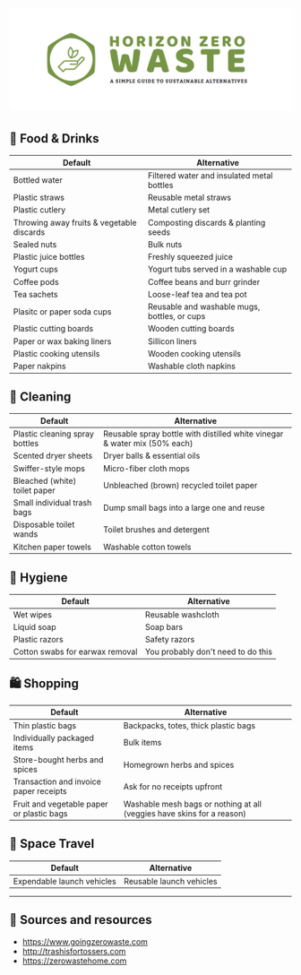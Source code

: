 # [![Horizon Zero Waste - A simple guide to sustainable alternatives][logo-url]][url]

## 🍎 Food & Drinks

| Default | Alternative |
| --- | --- | 
| Bottled water | Filtered water and insulated metal bottles |
| Plastic straws | Reusable metal straws |
| Plastic cutlery | Metal cutlery set |
| Throwing away fruits & vegetable discards | Composting discards & planting seeds |
| Sealed nuts | Bulk nuts |
| Plastic juice bottles | Freshly squeezed juice |
| Yogurt cups | Yogurt tubs served in a washable cup |
| Coffee pods | Coffee beans and burr grinder |
| Tea sachets | Loose-leaf tea and tea pot |
| Plasitc or paper soda cups | Reusable and washable mugs, bottles, or cups |
| Plastic cutting boards | Wooden cutting boards | 
| Paper or wax baking liners | Sillicon liners | 
| Plastic cooking utensils | Wooden cooking utensils | 
| Paper nakpins | Washable cloth napkins |

## 🧽 Cleaning

| Default | Alternative | 
| --- | --- |
| Plastic cleaning spray bottles | Reusable spray bottle with distilled white vinegar & water mix (50% each) |
| Scented dryer sheets | Dryer balls & essential oils |
| Swiffer-style mops | Micro-fiber cloth mops |
| Bleached (white) toilet paper | Unbleached (brown) recycled toilet paper | 
| Small individual trash bags | Dump small bags into a large one and reuse |
| Disposable toilet wands | Toilet brushes and detergent |
| Kitchen paper towels | Washable cotton towels | 

## 🚿 Hygiene

| Default | Alternative | 
| --- | --- |
| Wet wipes | Reusable washcloth |
| Liquid soap | Soap bars |
| Plastic razors | Safety razors |
| Cotton swabs for earwax removal | You probably don't need to do this |

## 🛍 Shopping 

| Default | Alternative | 
| --- | --- |
| Thin plastic bags | Backpacks, totes, thick plastic bags |
| Individually packaged items | Bulk items |
| Store-bought herbs and spices | Homegrown herbs and spices |
| Transaction and invoice paper receipts | Ask for no receipts upfront |
| Fruit and vegetable paper or plastic bags | Washable mesh bags or nothing at all (veggies have skins for a reason) |

## 🚀 Space Travel

| Default | Alternative | 
| --- | --- |
| Expendable launch vehicles | Reusable launch vehicles |

[url]: https://horizonzerowaste.com
[logo-url]: horizon-zero-waste-title.png

--- 

## 🔗 Sources and resources
- <https://www.goingzerowaste.com>
- <http://trashisfortossers.com>
- <https://zerowastehome.com>
